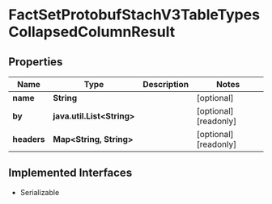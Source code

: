 

# FactSetProtobufStachV3TableTypesCollapsedColumnResult


## Properties

Name | Type | Description | Notes
------------ | ------------- | ------------- | -------------
**name** | **String** |  |  [optional]
**by** | **java.util.List&lt;String&gt;** |  |  [optional] [readonly]
**headers** | **Map&lt;String, String&gt;** |  |  [optional] [readonly]


## Implemented Interfaces

* Serializable


